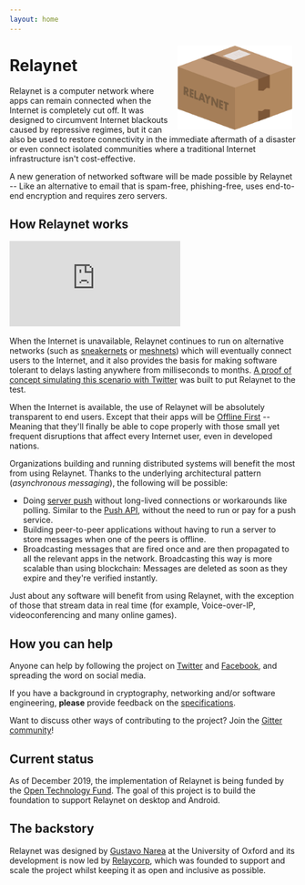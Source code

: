 ```yaml
---
layout: home
---
```


<img src="./custom-assets/logo.png" style="float:right; margin: 0.5em; max-width: 40%"/>

# Relaynet

Relaynet is a computer network where apps can remain connected when the Internet is completely cut off. It was designed to circumvent Internet blackouts caused by repressive regimes, but it can also be used to restore connectivity in the immediate aftermath of a disaster or even connect isolated communities where a traditional Internet infrastructure isn't cost-effective.

A new generation of networked software will be made possible by Relaynet -- Like an alternative to email that is spam-free, phishing-free, uses end-to-end encryption and requires zero servers.

## How Relaynet works

<div class="embedded_video">
    <iframe
        src="https://www.youtube-nocookie.com/embed/_4zP0CfcTj4"
        frameborder="0"
        allow="accelerometer; autoplay; encrypted-media; gyroscope; picture-in-picture"
        allowfullscreen
        >
    </iframe>
</div>

When the Internet is unavailable, Relaynet continues to run on alternative networks (such as [sneakernets](https://en.wikipedia.org/wiki/Sneakernet) or [meshnets](https://en.wikipedia.org/wiki/Mesh_networking)) which will eventually connect users to the Internet, and it also provides the basis for making software tolerant to delays lasting anywhere from milliseconds to months. [A proof of concept simulating this scenario with Twitter](https://github.com/relaynet/poc) was built to put Relaynet to the test.

When the Internet is available, the use of Relaynet will be absolutely transparent to end users. Except that their apps will be [Offline First](http://offlinefirst.org/) -- Meaning that they'll finally be able to cope properly with those small yet frequent disruptions that affect every Internet user, even in developed nations.

Organizations building and running distributed systems will benefit the most from using Relaynet. Thanks to the underlying architectural pattern (_asynchronous messaging_), the following will be possible:

- Doing [server push](https://en.wikipedia.org/wiki/Push_technology) without long-lived connections or workarounds like polling. Similar to the [Push API](https://developer.mozilla.org/en-US/docs/Web/API/Push_API), without the need to run or pay for a push service.
- Building peer-to-peer applications without having to run a server to store messages when one of the peers is offline.
- Broadcasting messages that are fired once and are then propagated to all the relevant apps in the network. Broadcasting this way is more scalable than using blockchain: Messages are deleted as soon as they expire and they're verified instantly.

Just about any software will benefit from using Relaynet, with the exception of those that stream data in real time (for example, Voice-over-IP, videoconferencing and many online games).

## How you can help

Anyone can help by following the project on [Twitter](https://twitter.com/relaynet_) and [Facebook](https://www.facebook.com/Relaynet-2584770964871347/), and spreading the word on social media.

If you have a background in cryptography, networking and/or software engineering, **please** provide feedback on the [specifications](https://specs.relaynet.link/).

Want to discuss other ways of contributing to the project? Join the [Gitter community](https://gitter.im/relaynet/community)!

## Current status

As of December 2019, the implementation of Relaynet is being funded by the [Open Technology Fund](https://www.opentech.fund/). The goal of this project is to build the foundation to support Relaynet on desktop and Android.

## The backstory

Relaynet was designed by [Gustavo Narea](https://gustavo.engineer/) at the University of Oxford and its development is now led by [Relaycorp](https://relaycorp.tech/), which was founded to support and scale the project whilst keeping it as open and inclusive as possible.
